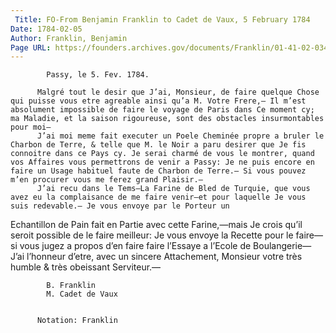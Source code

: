 ```yaml
---
 Title: FO-From Benjamin Franklin to Cadet de Vaux, 5 February 1784
Date: 1784-02-05
Author: Franklin, Benjamin
Page URL: https://founders.archives.gov/documents/Franklin/01-41-02-0345
---
```


          
            Passy, le 5. Fev. 1784.
          
          Malgré tout le desir que J’ai, Monsieur, de faire quelque Chose qui puisse vous etre agreable ainsi qu’a M. Votre Frere,— Il m’est absolument impossible de faire le voyage de Paris dans Ce moment cy; ma Maladie, et la saison rigoureuse, sont des obstacles insurmontables pour moi—
          J’ai moi meme fait executer un Poele Cheminée propre a bruler le Charbon de Terre, & telle que M. le Noir a paru desirer que Je fis connoitre dans ce Pays cy. Je serai charmé de vous le montrer, quand vos Affaires vous permettrons de venir a Passy: Je ne puis encore en faire un Usage habituel faute de Charbon de Terre.— Si vous pouvez m’en procurer vous me ferez grand Plaisir.—
          J’ai recu dans le Tems—La Farine de Bled de Turquie, que vous avez eu la complaisance de me faire venir—et pour laquelle Je vous suis redevable.— Je vous envoye par le Porteur un

Echantillon de Pain fait en Partie avec cette Farine,—mais Je crois qu’il seroit possible de le faire meilleur: Je vous envoye la Recette pour le faire—si vous jugez a propos d’en faire faire l’Essaye a l’Ecole de Boulangerie—
          J’ai l’honneur d’etre, avec un sincere Attachement, Monsieur votre très humble & très obeissant Serviteur.—
          
            B. Franklin
            M. Cadet de Vaux
          
         
          Notation: Franklin
        
